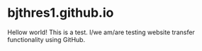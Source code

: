 # bjthres1.github.io

Hellow world!
This is a test. I/we am/are testing website transfer functionality using GitHub.
